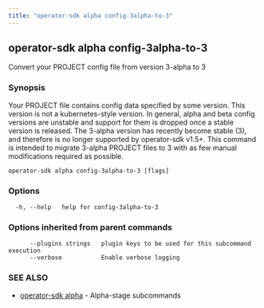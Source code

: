```yaml
---
title: "operator-sdk alpha config-3alpha-to-3"
---
```

## operator-sdk alpha config-3alpha-to-3

Convert your PROJECT config file from version 3-alpha to 3

### Synopsis

Your PROJECT file contains config data specified by some version.
This version is not a kubernetes-style version. In general, alpha and beta config versions
are unstable and support for them is dropped once a stable version is released.
The 3-alpha version has recently become stable (3), and therefore is no longer
supported by operator-sdk v1.5+. This command is intended to migrate 3-alpha PROJECT files
to 3 with as few manual modifications required as possible.


```
operator-sdk alpha config-3alpha-to-3 [flags]
```

### Options

```
  -h, --help   help for config-3alpha-to-3
```

### Options inherited from parent commands

```
      --plugins strings   plugin keys to be used for this subcommand execution
      --verbose           Enable verbose logging
```

### SEE ALSO

* [operator-sdk alpha](../operator-sdk_alpha)	 - Alpha-stage subcommands

